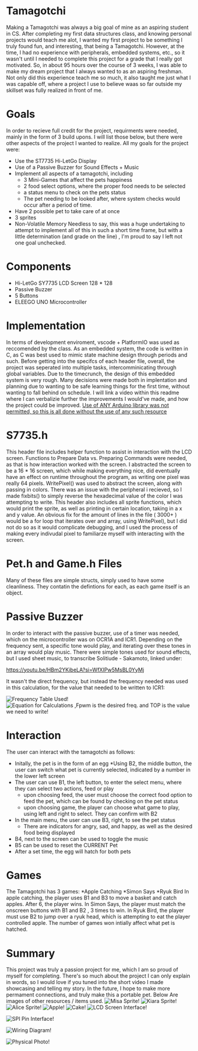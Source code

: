 # Tamagotchi
Making a Tamagotchi was always a big goal of mine as an aspiring student in CS. After completing my first data structures class, and knowing personal projects would teach me alot, I wanted my first project to be something I truly found fun, and interesting, that being a Tamagotchi. However, at the time, I had no experience with peripherals, embedded systems, etc., so it wasn't until I needed to complete this project for a grade that I really got motivated. So, in about 95 hours over the course of 3 weeks, I was able to make my dream project that I always wanted to as an aspiring freshman. Not only did this experience teach me so much, it also taught me just what I was capable off, where a project I use to believe waas so far outside my skillset was fully realized in front of me.

# Goals
In order to recieve full credit for the project, requirments were needed, mainly in the form of 3 build upons. I will list those below, but there were other aspects of the project I wanted to realize. All my goals for the project were:
* Use the ST7735 Hi-LetGo Display
* Use of a Passive Buzzer for Sound Effects + Music
* Implement all aspects of a tamagotchi, including
  * 3 Mini-Games that affect the pets happiness
  * 2 food select options, where the proper food needs to be selected
  * a status menu to check on the pets status
  * The pet needing to be looked after, where system checks would occur after a period of time.
* Have 2 possible pet to take care of at once
* 3 sprites
* Non-Volatile Memory
  Needless to say, this was a huge undertaking to attempt to implement all of this in such a short time frame, but with a little determination (and grade on the line) , I'm proud to say I left not one goal unchecked.

# Components
* Hi-LetGo SY7735 LCD Screen 128 * 128
* Passive Buzzer
* 5 Buttons
* ELEEGO UNO Microcontroller



# Implementation
 In terms of development enviroment, vscode + PlatformIO was used as reccomended by the class. As an embedded system, the code is written in C, as C was best used to mimic state machine design through periods and such. Before getting into the specifcs of each header file, overall, the project was seperated into multiple tasks, intercomminicating through global variables. Due to the timecrunch, the design of this embedded system is very rough. Many decisions were made both in implentation and planning due to wanting to be safe learning things for the first time, without wanting to fall behind on schedule. I will link a video within this readme where I can verbalizie further the improvements I would've made, and how the project could be improved. 
<ins> Use of ANY Arduino library was not permitted, so this is all done without the use of any such resource <ins>
 
 # S7735.h

This header file includes helper function to assist in interaction with the LCD screen. Functions to Prepare Data vs. Preparing Commands were needed, as that is how interaction worked with the screen. I abstracted the screen to be a 16 * 16 screen, which while making everything nice, did eventually have an effect on runtime throughout the program, as writing one pixel was really 64 pixels. WritePixel() was used to abstract the screen, along with passing in colors. There was an issue with the peripheral i recieved, so I made fixbits() to simply reverse the hexadecimal value of the color I was attempting to write. This header also includes all sprite functions, which would print the sprite, as well as printing in certain location, taking in a x and y value. An obvious fix for the amount of lines in the file ( 3000+ ) would be a for loop that iterates over and array, using WritePixel), but I did not do so as it would complicate debugging, and I used the process of making every indivudal pixel to familiarze myself with interacting with the screen. 


# Pet.h and Game.h Files
Many of these files are simple structs, simply used to have some cleanliness. They contatin the defintions for each, as each game itself is an object. 

# Passive Buzzer
In order to interact with the passive buzzer, use of a timer was needed, which on the microcontroller was on OCR1A and ICR1. Depending on the frequency sent, a specific tone would play, and iterating over these tones in an array would play music. There were simple tones used for sound effects, but I used sheet music, to transcribe Solitiude - Sakamoto, linked under:

https://youtu.be/HBm2YKibeLA?si=WfXIPw5MsBL0YyMj

It wasn't the direct frequency, but instead the frequency needed was used in this calculation, for the value that needed to be written to ICR1:


![Frequency Table Used!](Resources/Passive_Buzzer_Frq.png)
![Equation for Calculations ,Fpwm is the desired freq. and TOP is the value we need to write!](Resources/image.png)

# Interaction
The user can interact with the tamagotchi as follows:
* Initally, the pet is in the form of an egg 
  *Using B2, the middle button, the user can switch what pet is currently selected, indicated by a number in the lower left screen
* The user can use B1, the left button, to enter the select menu, where they can select two actions, feed or play
  * upon choosing feed, the user must choose the correct food option to feed the pet, which can be found by checking on the pet status
  * upon choosing game, the player can choose what game to play, using left and right to select. They can confirm with B2
* In the main menu, the user can use B3, right, to see the pet status
  * There are indicators for angry, sad, and happy, as well as the desired food being displayed
* B4, next to the screen can be used to toggle the music
* B5 can be used to reset the CURRENT Pet
* After a set time, the egg will hatch for both pets

# Games
The Tamagotchi has 3 games:
*Apple Catching
*Simon Says
*Ryuk Bird
In apple catching, the player uses B1 and B3 to move a basket and catch apples. After 6, the player wins.
In Simon Says, the player must match the onscreen buttons with B1 and B2 , 3 times to win.
In Ryuk Bird, the player must use B2 to jump over a ryuk head, which is attempting to eat the player controlled apple.
The number of games won intially affect what pet is hatched.

# Summary
This project was truly a passion project for me, which I am so proud of myself for completing. There's so much about the project I can only explain in words, so I would love if you tuned into the short video I made showcasing and telling my story. In the future, I hope to make more permament connections, and truly make this a portable pet. Below Are images of other resources / items used.
![Misa Sprite!](Sprites/misa.png)
![Kiara Sprite!](Sprites/kiara.png)
![Alice Sprite!](Sprites/alice.png)
![Apple!](Sprites/apple.png)
![Cake!](Sprites/cake.png)
![LCD Screen Interface!](Resources/St7735_interface.png)

![SPI Pin Interface!](Resources/SPI_Pins.png)

![Wiring Diagram!](Resources/wiring_diagram_tamagotchi.png)

![Physical Photo!](Resources/Tamagotchi-Alice.png)
